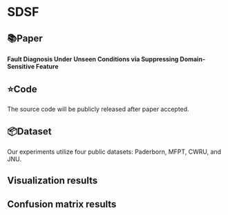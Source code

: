 # SDSF
## 📚Paper 
#### Fault Diagnosis Under Unseen Conditions via Suppressing Domain-Sensitive Feature ####
## ⭐Code
The source code will be publicly released after paper accepted.
## 📦Dataset
Our experiments utilize four public datasets: Paderborn, MFPT, CWRU, and JNU.
## Visualization results 

## Confusion matrix results


